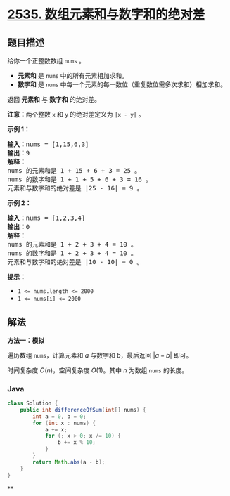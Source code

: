 # [2535. 数组元素和与数字和的绝对差](https://leetcode.cn/problems/difference-between-element-sum-and-digit-sum-of-an-array)

## 题目描述

<p>给你一个正整数数组 <code>nums</code> 。</p>

<ul>
	<li><strong>元素和</strong> 是 <code>nums</code> 中的所有元素相加求和。</li>
	<li><strong>数字和</strong> 是&nbsp;<code>nums</code> 中每一个元素的每一数位（重复数位需多次求和）相加求和。</li>
</ul>

<p>返回 <strong>元素和</strong> 与 <strong>数字和</strong> 的绝对差。</p>

<p><strong>注意：</strong>两个整数 <code>x</code> 和 <code>y</code> 的绝对差定义为 <code>|x - y|</code> 。</p>

<p><strong>示例 1：</strong></p>

<pre>
<strong>输入：</strong>nums = [1,15,6,3]
<strong>输出：</strong>9
<strong>解释：</strong>
nums 的元素和是 1 + 15 + 6 + 3 = 25 。
nums 的数字和是 1 + 1 + 5 + 6 + 3 = 16 。
元素和与数字和的绝对差是 |25 - 16| = 9 。
</pre>

<p><strong>示例 2：</strong></p>

<pre>
<strong>输入：</strong>nums = [1,2,3,4]
<strong>输出：</strong>0
<strong>解释：</strong>
nums 的元素和是 1 + 2 + 3 + 4 = 10 。
nums 的数字和是 1 + 2 + 3 + 4 = 10 。
元素和与数字和的绝对差是 |10 - 10| = 0 。
</pre>

<p><strong>提示：</strong></p>

<ul>
	<li><code>1 &lt;= nums.length &lt;= 2000</code></li>
	<li><code>1 &lt;= nums[i] &lt;= 2000</code></li>
</ul>

## 解法

**方法一：模拟**

遍历数组 `nums`，计算元素和 $a$ 与数字和 $b$，最后返回 $|a - b|$ 即可。

时间复杂度 $O(n)$，空间复杂度 $O(1)$。其中 $n$ 为数组 `nums` 的长度。

### **Java**

```java
class Solution {
    public int differenceOfSum(int[] nums) {
        int a = 0, b = 0;
        for (int x : nums) {
            a += x;
            for (; x > 0; x /= 10) {
                b += x % 10;
            }
        }
        return Math.abs(a - b);
    }
}
```

**
